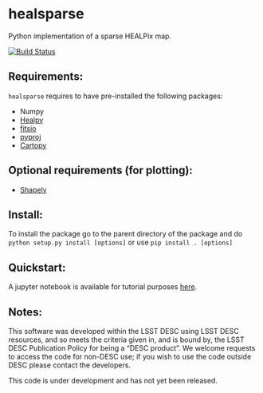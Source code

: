 # healsparse
Python implementation of a sparse HEALPix map.

[![Build Status](https://travis-ci.org/LSSTDESC/healsparse.svg?branch=master)](https://travis-ci.org/LSSTDESC/healsparse)

## Requirements:

`healsparse` requires to have pre-installed the following packages:

- Numpy
- [Healpy](https://github.com/healpy/healpy)
- [fitsio](https://github.com/esheldon/fitsio)
- [pyproj](https://pypi.org/project/pyproj/)
- [Cartopy](https://scitools.org.uk/cartopy/docs/latest/)

## Optional requirements (for plotting):

- [Shapely](https://shapely.readthedocs.io/en/stable/manual.html)

## Install:

To install the package go to the parent directory of the package and do `python
setup.py install [options]` or use `pip install . [options]`

## Quickstart:

A jupyter notebook is available for tutorial purposes [here](./tutorial/quickstart.ipynb).

## Notes:

This software was developed within the LSST DESC using LSST DESC resources, and
so meets the criteria given in, and is bound by, the LSST DESC Publication
Policy for being a “DESC product”.  We welcome requests to access the code for
non-DESC use; if you wish to use the code outside DESC please contact the
developers.

This code is under development and has not yet been released.

